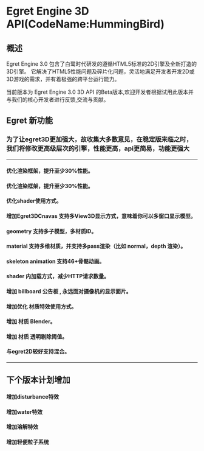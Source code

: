 # Egret Engine 3D API(CodeName:HummingBird)

## 概述

Egret Engine 3.0 包含了白鹭时代研发的遵循HTML5标准的2D引擎及全新打造的3D引擎。
它解决了HTML5性能问题及碎片化问题，灵活地满足开发者开发2D或3D游戏的需求，并有着极强的跨平台运行能力。

当前版本为 Egret Engine 3.0 3D API 的Beta版本,欢迎开发者根据试用此版本并与我们的核心开发者进行反馈,交流与贡献。

## Egret  新功能 
### 为了让egret3D更加强大，故收集大多数意见，在稳定版来临之时，我们将修改更高级层次的引擎，性能更高，api更简易，功能更强大
----
#### 优化渲染框架，提升至少30%性能。
#### 优化渲染框架，提升至少30%性能。
#### 优化shader使用方式。
#### 增加Egret3DCnavas 支持多View3D显示方式，意味着你可以多窗口显示模型。
#### geometry 支持多子模型，多材质ID。
#### material 支持多维材质，并支持多pass渲染（比如 normal，depth 渲染）。
#### skeleton animation 支持46+骨骼动画。
#### shader 内加载方式，减少HTTP请求数量。
#### 增加 billboard 公告板 , 永远面对摄像机的显示面片。
#### 增加优化 材质特效使用方式。
#### 增加 材质 Blender。
#### 增加 材质 透明剔除阈值。
#### 与egret2D较好支持混合。

----
## 下个版本计划增加
#### 增加disturbance特效
#### 增加water特效
#### 增加溶解特效
#### 增加轻便粒子系统
#### 

